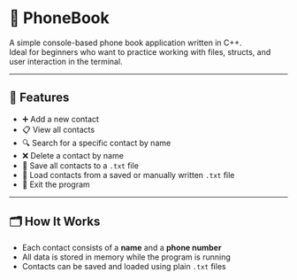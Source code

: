 # 📱 PhoneBook

A simple console-based phone book application written in C++.  
Ideal for beginners who want to practice working with files, structs, and user interaction in the terminal.

---

## 🧩 Features

- ➕ Add a new contact  
- 📋 View all contacts  
- 🔍 Search for a specific contact by name  
- ❌ Delete a contact by name  
- 💾 Save all contacts to a `.txt` file  
- 📂 Load contacts from a saved or manually written `.txt` file  
- 🚪 Exit the program

---

## 🗂 How It Works

- Each contact consists of a **name** and a **phone number**
- All data is stored in memory while the program is running
- Contacts can be saved and loaded using plain `.txt` files


